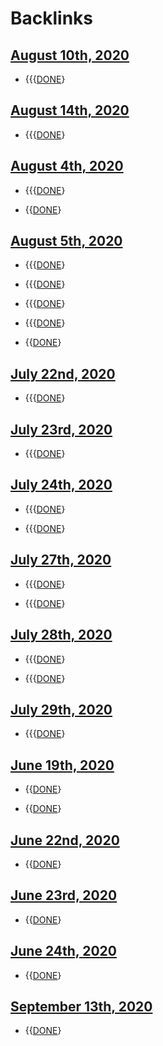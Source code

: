 
# Backlinks
## [August 10th, 2020](<August 10th, 2020.md>)
- {{{[DONE](<DONE.md>)}

## [August 14th, 2020](<August 14th, 2020.md>)
- {{{[DONE](<DONE.md>)}

## [August 4th, 2020](<August 4th, 2020.md>)
- {{{[DONE](<DONE.md>)}

- {{[DONE](<DONE.md>)}

## [August 5th, 2020](<August 5th, 2020.md>)
- {{{[DONE](<DONE.md>)}

- {{{[DONE](<DONE.md>)}

- {{{[DONE](<DONE.md>)}

- {{{[DONE](<DONE.md>)}

- {{[DONE](<DONE.md>)}

## [July 22nd, 2020](<July 22nd, 2020.md>)
- {{{[DONE](<DONE.md>)}

## [July 23rd, 2020](<July 23rd, 2020.md>)
- {{{[DONE](<DONE.md>)}

## [July 24th, 2020](<July 24th, 2020.md>)
- {{{[DONE](<DONE.md>)}

- {{{[DONE](<DONE.md>)}

## [July 27th, 2020](<July 27th, 2020.md>)
- {{{[DONE](<DONE.md>)}

- {{{[DONE](<DONE.md>)}

## [July 28th, 2020](<July 28th, 2020.md>)
- {{{[DONE](<DONE.md>)}

- {{{[DONE](<DONE.md>)}

## [July 29th, 2020](<July 29th, 2020.md>)
- {{{[DONE](<DONE.md>)}

## [June 19th, 2020](<June 19th, 2020.md>)
- {{[DONE](<DONE.md>)}

- {{[DONE](<DONE.md>)}

## [June 22nd, 2020](<June 22nd, 2020.md>)
- {{[DONE](<DONE.md>)}

## [June 23rd, 2020](<June 23rd, 2020.md>)
- {{[DONE](<DONE.md>)}

## [June 24th, 2020](<June 24th, 2020.md>)
- {{[DONE](<DONE.md>)}

## [September 13th, 2020](<September 13th, 2020.md>)
- {{[DONE](<DONE.md>)}

